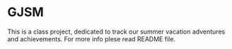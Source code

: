 # GJSM
This is a class project, dedicated to track our summer vacation adventures and achievements. For more info plese read README file.
